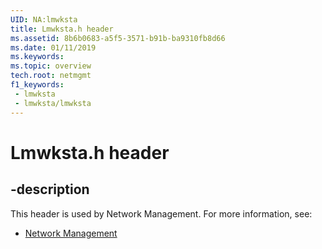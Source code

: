```yaml
---
UID: NA:lmwksta
title: Lmwksta.h header
ms.assetid: 8b6b0683-a5f5-3571-b91b-ba9310fb8d66
ms.date: 01/11/2019
ms.keywords: 
ms.topic: overview
tech.root: netmgmt
f1_keywords:
 - lmwksta
 - lmwksta/lmwksta
---
```


# Lmwksta.h header


## -description

This header is used by Network Management. For more information, see:

- [Network Management](../_netmgmt/index.md)

